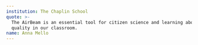 ```yaml
---
institution: The Chaplin School
quote: >-
  The AirBeam is an essential tool for citizen science and learning about air
  quality in our classroom.
name: Anna Mello
---
```


